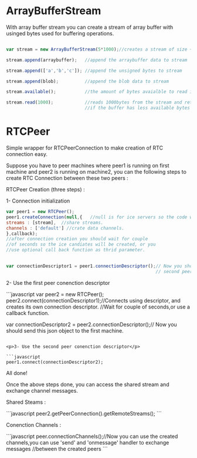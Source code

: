 <h1> ArrayBufferStream</h1>
<p>With array buffer stream you can create a stream of array buffer with usinged bytes used for buffering operations.</p>

```javascript

var stream = new ArrayBufferStream(5*1000);//creates a stream of size ~5kb

stream.append(arraybuffer);   //append the arraybuffer data to stream

stream.append(['a','b','c']); //append the unsigned bytes to stream

stream.append(blob);          //append the blob data to stream

stream.available();           //the amount of bytes avaialble to read in the stream

stream.read(1000);            //reads 1000bytes from the stream and returns them as an array buffer. 
                              //if the buffer has less available bytes it will returns the result as undefined 
```


<h1> RTCPeer</h1>
<p>Simple wrapper for RTCPeerConnection to make creation of RTC connection easy. </p>
<p>Suppose you have to peer machines where peer1 is running on first machine and peer2 is running on machine2, you can the following steps to create RTC Connection between these two peers :  </p>

<p>RTCPeer Creation (three steps) : </p>

<p>1- Connection initialization</p>

```javascript
var peer1 = new RTCPeer();
peer1.createConnection(null,{	//null is for ice servers so the code will work on LAN.
streams : [stream],	 //share streams.
channels : ['default'] //crate data channels.	
},callback); 
//after connection creation you should wait for couple
//of seconds so the ice candiates will be created, or you
//use optional call back function as thrid parameter.				
                                                                           

var connectionDescriptor1 = peer1.connectionDescriptor();// Now you should send this json object to the second machine, so the 
                                                         // second peer will use this connection

```

<p>2- Use the first peer conenction descriptor</p>
```javascript
  var peer2 = new RTCPeer();  
  peer2.connect(connectionDescriptor1);//Connects using descriptor, and creates its own connection descriptor.
							                         //Wait for couple of seconds,or use a callback function.
                                        
  var connectionDescriptor2 = peer2.connectionDescriptor();// Now you should send this json object to the first machine.
```

<p>3- Use the second peer conenction descriptor</p>

```javascript
peer1.connect(connectionDescriptor2);
```

<p>All done!</p>


<p>Once the above steps done, you can access the shared stream and exchange channel messages.</p>

<p>Shared Steams : </p>
```javascript
  peer2.getPeerConnection().getRemoteStreams();
```
<p>Conenction Channels : </p>
```javascript
  peer.connectionChannels();//Now you can use the created channels,you can use 'send' and 'onmessage' handler to exchange messages
                            //between the created peers
```
